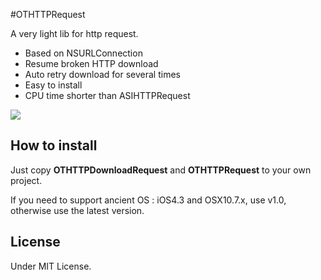 #OTHTTPRequest

A very light lib for http request.  

* Based on NSURLConnection
* Resume broken HTTP download
* Auto retry download for several times
* Easy to install
* CPU time shorter than ASIHTTPRequest

![](https://raw.githubusercontent.com/OpenFibers/OTHTTPRequest/master/demo.png)

## How to install

Just copy **OTHTTPDownloadRequest** and **OTHTTPRequest** to your own project.

If you need to support ancient OS : iOS4.3 and OSX10.7.x, use v1.0, otherwise use the latest version.

## License

Under MIT License.
